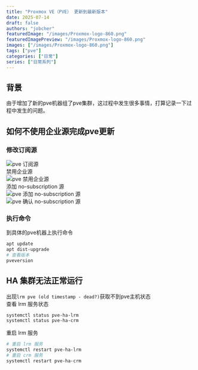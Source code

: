 ```yaml
---
title: "Proxmox VE（PVE） 更新到最新版本"
date: 2025-07-14
draft: false
authors: "jobcher"
featuredImage: "/images/Proxmox-logo-860.png"
featuredImagePreview: "/images/Proxmox-logo-860.png"
images: ["/images/Proxmox-logo-860.png"]
tags: ["pve"]
categories: ["日常"]
series: ["日常系列"]
---
```

## 背景
由于增加了新的pve机器组了pve集群，这过程中发生很多事情，打算记录一下过程中发生的问题。  
## 如何不使用企业源完成pve更新  
### 修改订阅源
![pve 订阅源](/images/pve-update-1.png)  
禁用企业源  
![pve 禁用企业源](/images/pve-update-2.png)  
添加 no-subscription 源  
![pve 添加 no-subscription 源](/images/pve-update-3.png)  
![pve 确认 no-subscription 源](/images/pve-update-4.png)  
### 执行命令
到具体的pve机器上执行命令
```sh
apt update
apt dist-upgrade
# 查看版本
pveversion
```

## HA 集群无法正常运行
出现`lrm pve (old timestamp - dead?)`获取不到pve主机状态  
查看 lrm 服务状态
```sh
systemctl status pve-ha-lrm
systemctl status pve-ha-crm
```
重启 lrm 服务
```sh
# 重启 lrm 服务
systemctl restart pve-ha-lrm
# 重启 crm 服务
systemctl restart pve-ha-crm
```